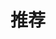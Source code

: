 ---
title: 推荐
description: 较少的个人内容，更多是对其他内容的推荐
image:

# Badge style
style:
    background: "#c66709"
    color: "#fff"
---